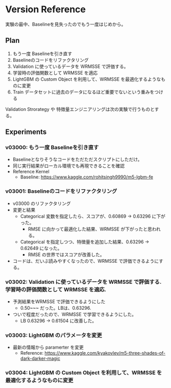 # Version Reference

実験の最中、Baselineを見失ったのでもう一度はじめから。 


## Plan
1. もう一度 Baselineを引き直す
2. Baselineのコードをリファクタリング
3. Validation に使っているデータを WRMSSE で評価する。
4. 学習時の評価関数として WRMSSE を適応
5. LightGBM の Custom Object を利用して、WRMSSE を最適化するようなものに変更
6. Train データセットに過去のデータになるほど重要でないという重みをつける


Validation Strorategy や 特徴量エンジニアリングは次の実験で行うものとする。


## Experiments

### v03000: もう一度 Baselineを引き直す
- Baselineとなりそうなコードをただただスクリプトにしただけ。
- 同じ実行結果がローカル環境でも再現できることを確認
- Reference Kernel
  - Baseline: https://www.kaggle.com/rohitsingh9990/m5-lgbm-fe


### v03001: Baselineのコードをリファクタリング
- v03000 のリファクタリング
- 変更と結果
  - Categorical 変数を指定したら、スコアが、0.60869 -> 0.63296 に下がった。
    - RMSE に向かって最適化した結果、WRMSSE が下がったと思われる。
  - Categorical を指定しつつ、特徴量を追加した結果、0.63296 -> 0.62649 になった。
    - RMSE の世界ではスコアが改善した。
- コードは、だいぶ読みやすくなったので、WRMSSE で評価できるようにする。


### v03002: Validation に使っているデータを WRMSSE で評価する. 学習時の評価関数として WRMSSE を適応.
- 予測結果をWRMSSE で評価できるようにした
  - 0.50~~~ だった。LBは、0.63296.
- ついで程度だったので、WRMSSE で学習できるようにした。
  - LB 0.63296 -> 0.61504 に改善した。



### v03003: LightGBM のパラメータを変更
- 最新の情報から paramerter を変更
  - Reference: https://www.kaggle.com/kyakovlev/m5-three-shades-of-dark-darker-magic



### v03004: LightGBM の Custom Object を利用して、WRMSSE を最適化するようなものに変更

